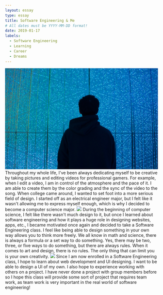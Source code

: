 ```yaml
---
layout: essay
type: essay
title: Software Engineering & Me
# All dates must be YYYY-MM-DD format!
date: 2019-01-17
labels:
  - Software Engineering
  - Learning
  - Career
  - Dreams
---
```


<img class="ui tiny left circular floated image" src="../images/sparkleportrait.jpeg">
Throughout my whole life, I've been always dedicating myself to be creative by taking pictures and editing videos for professional gamers. For example, when I edit a video, I am in control of the atmosphere and the pace of it. I am able to create them by the color grading and the sync of the video to the song. When college came around, I wanted to set foot into a more serious field of design. I started off as an electrical engineer major, but I felt like it wasn't allowing me to express myself enough, which is why I decided to become a computer science major.

<img class="ui tiny left circular floated image" src="../images/design-technology.jpg">
During the beginning of computer science, I felt like there wasn't much design to it, but once I learned about software engineering and how it plays a huge role in designing websites, apps, etc., I became motivated once again and decided to take a Software Engineering class. I feel like being able to design something in your own way allows you to think more freely. We all know in math and science, there is always a formula or a set way to do something. Yes, there may be two, three, or five ways to do something, but there are always rules. When it comes to art and design, there is no rules. The only thing that can limit you is your own creativity.

<img class="ui tiny left circular floated image" src="../images/software-code.jpg">
Since I am now enrolled in a Software Engineering class, I hope to learn about web development and UI designing. I want to be able to design a UI of my own. I also hope to experience working with others on a project. I have never done a project with group members before so I hope this class will provide some sort of project that requires team work, as team work is very important in the real world of software engineering!


